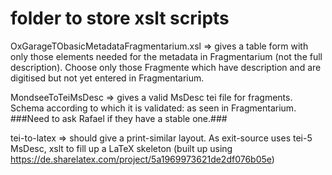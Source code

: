 # folder to store xslt scripts

OxGarageTObasicMetadataFragmentarium.xsl => gives a table form with only those elements needed for the metadata in Fragmentarium (not the full description). Choose only those Fragmente which have description and are digitised but not yet entered in Fragmentarium.

MondseeToTeiMsDesc => gives a valid MsDesc tei file for fragments. Schema according to which it is validated: as seen in Fragmentarium. 
	###Need to ask Rafael if they have a stable one.###

tei-to-latex => should give a print-similar layout. As exit-source uses tei-5 MsDesc, xslt to fill up a LaTeX skeleton (built up using https://de.sharelatex.com/project/5a1969973621de2df076b05e) 

